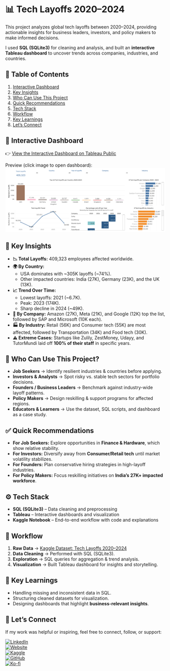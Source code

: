 # 📊 Tech Layoffs 2020–2024

This project analyzes global tech layoffs between 2020–2024, providing actionable insights for business leaders, investors, and policy makers to make informed decisions.

I used **SQL (SQLite3)** for cleaning and analysis, and built an **interactive Tableau dashboard** to uncover trends across companies, industries, and countries.  


## 📑 Table of Contents
1. [Interactive Dashboard](#-interactive-dashboard)  
2. [Key Insights](#-key-insights)  
3. [Who Can Use This Project](#-who-can-use-this-project)  
4. [Quick Recommendations](#-quick-recommendations)  
5. [Tech Stack](#%EF%B8%8F-tech-stack)  
6. [Workflow](#-workflow)  
7. [Key Learnings](#-key-learnings)  
8. [Let’s Connect](#-lets-connect)  



## 🚀 Interactive Dashboard  
👉 [View the Interactive Dashboard on Tableau Public](https://public.tableau.com/app/profile/wilfrida.were/viz/TechLayoffs2020-2024_17198461868990/TECHLAYOFFS2020-2024)  

Preview (click image to open dashboard):  
[![Tech Layoffs Dashboard](./TECH%20LAYOFFS%202020-2024.png)](https://public.tableau.com/app/profile/wilfrida.were/viz/TechLayoffs2020-2024_17198461868990/TECHLAYOFFS2020-2024)  



## 🔑 Key Insights

- **📉 Total Layoffs:** 409,323 employees affected worldwide.  
- **🌍 By Country:**  
  - USA dominates with ~305K layoffs (~74%).  
  - Other impacted countries: India (27K), Germany (23K), and the UK (13K).  
- **📈 Trend Over Time:**  
  - Lowest layoffs: 2021 (~6.7K).  
  - Peak: 2023 (174K).  
  - Sharp decline in 2024 (~49K).  
- **🏢 By Company:** Amazon (27K), Meta (21K), and Google (12K) top the list, followed by SAP and Microsoft (10K each).  
- **🏭 By Industry:** Retail (56K) and Consumer tech (55K) are most affected, followed by Transportation (34K) and Food tech (30K).  
- **⚠️ Extreme Cases:** Startups like Zulily, ZestMoney, Udayy, and TutorMundi laid off **100% of their staff** in specific years.  



## 👥 Who Can Use This Project?

- **Job Seekers** → Identify resilient industries & countries before applying.  
- **Investors & Analysts** → Spot risky vs. stable tech sectors for portfolio decisions.  
- **Founders / Business Leaders** → Benchmark against industry-wide layoff patterns.  
- **Policy Makers** → Design reskilling & support programs for affected regions.  
- **Educators & Learners** → Use the dataset, SQL scripts, and dashboard as a case study.  



## ✅ Quick Recommendations

- **For Job Seekers:** Explore opportunities in **Finance & Hardware**, which show relative stability.  
- **For Investors:** Diversify away from **Consumer/Retail tech** until market volatility stabilizes.  
- **For Founders:** Plan conservative hiring strategies in high-layoff industries.  
- **For Policy Makers:** Focus reskilling initiatives on **India’s 27K+ impacted workforce**.  



## ⚙️ Tech Stack
- **SQL (SQLite3)** – Data cleaning and preprocessing  
- **Tableau** – Interactive dashboards and visualization  
- **Kaggle Notebook** – End-to-end workflow with code and explanations  



## 🔄 Workflow
1. **Raw Data** → [Kaggle Dataset: Tech Layoffs 2020–2024](https://www.kaggle.com/datasets/ulrikeherold/tech-layoffs-2020-2024)  
2. **Data Cleaning** → Performed with SQL (SQLite3).  
3. **Exploration** → SQL queries for aggregation & trend analysis.  
4. **Visualization** → Built Tableau dashboard for insights and storytelling.  



## 📌 Key Learnings
- Handling missing and inconsistent data in SQL.  
- Structuring cleaned datasets for visualization.  
- Designing dashboards that highlight **business-relevant insights**.  



## 🔗 Let’s Connect

If my work was helpful or inspiring, feel free to connect, follow, or support:  

[![LinkedIn](https://img.shields.io/badge/LinkedIn-Connect-blue?style=flat&logo=linkedin)](https://linkedin.com/in/wilfridawere/)  
[![Website](https://img.shields.io/badge/Website-Visit-orange?style=flat&logo=google-chrome)](https://www.wilfridawere.com/)  
[![Kaggle](https://img.shields.io/badge/Kaggle-Follow-blue?style=flat&logo=kaggle)](https://kaggle.com/wilfridawere)  
[![GitHub](https://img.shields.io/badge/GitHub-Projects-black?style=flat&logo=github)](https://github.com/Wilfrida-Were)  
[![Ko-fi](https://img.shields.io/badge/Ko--fi-Support-red?style=flat&logo=ko-fi)](https://ko-fi.com/wilfridawere/)  
